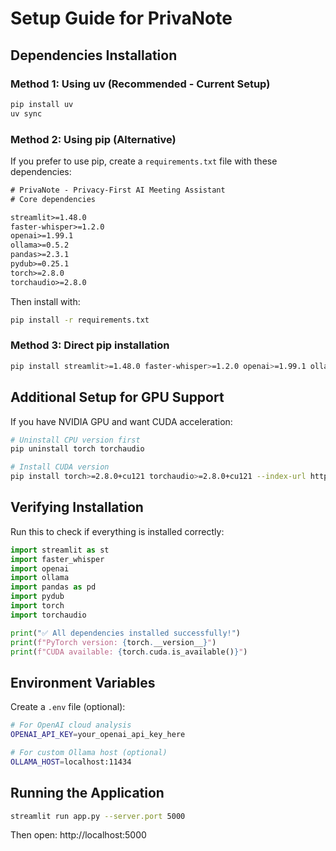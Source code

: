 # Setup Guide for PrivaNote

## Dependencies Installation

### Method 1: Using uv (Recommended - Current Setup)
```bash
pip install uv
uv sync
```

### Method 2: Using pip (Alternative)
If you prefer to use pip, create a `requirements.txt` file with these dependencies:

```txt
# PrivaNote - Privacy-First AI Meeting Assistant
# Core dependencies

streamlit>=1.48.0
faster-whisper>=1.2.0
openai>=1.99.1
ollama>=0.5.2
pandas>=2.3.1
pydub>=0.25.1
torch>=2.8.0
torchaudio>=2.8.0
```

Then install with:
```bash
pip install -r requirements.txt
```

### Method 3: Direct pip installation
```bash
pip install streamlit>=1.48.0 faster-whisper>=1.2.0 openai>=1.99.1 ollama>=0.5.2 pandas>=2.3.1 pydub>=0.25.1 torch>=2.8.0 torchaudio>=2.8.0
```

## Additional Setup for GPU Support

If you have NVIDIA GPU and want CUDA acceleration:

```bash
# Uninstall CPU version first
pip uninstall torch torchaudio

# Install CUDA version
pip install torch>=2.8.0+cu121 torchaudio>=2.8.0+cu121 --index-url https://download.pytorch.org/whl/cu121
```

## Verifying Installation

Run this to check if everything is installed correctly:

```python
import streamlit as st
import faster_whisper
import openai
import ollama
import pandas as pd
import pydub
import torch
import torchaudio

print("✅ All dependencies installed successfully!")
print(f"PyTorch version: {torch.__version__}")
print(f"CUDA available: {torch.cuda.is_available()}")
```

## Environment Variables

Create a `.env` file (optional):
```bash
# For OpenAI cloud analysis
OPENAI_API_KEY=your_openai_api_key_here

# For custom Ollama host (optional)
OLLAMA_HOST=localhost:11434
```

## Running the Application

```bash
streamlit run app.py --server.port 5000
```

Then open: http://localhost:5000